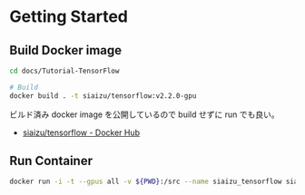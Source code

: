 # Getting Started



## Build Docker image

```sh
cd docs/Tutorial-TensorFlow
```

```sh
# Build
docker build . -t siaizu/tensorflow:v2.2.0-gpu
```

ビルド済み docker image を公開しているので build せずに run でも良い。

- [siaizu/tensorflow - Docker Hub](https://hub.docker.com/r/siaizu/tensorflow)



## Run Container

```sh
docker run -i -t --gpus all -v ${PWD}:/src --name siaizu_tensorflow siaizu/tensorflow:v2.2.0-gpu bash
```
